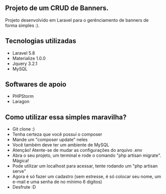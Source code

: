 ## Projeto de um CRUD de Banners.

Projeto desenvolvido em Laravel para o gerênciamento de banners de forma simples :).

## Tecnologias utilizadas
- Laravel 5.8
- Materialize 1.0.0
- Jquery 3.2.1
- MySQL

## Softwares de apoio

- PHPStorm
- Laragon

## Como utilizar essa simples maravilha?

- Git clone :)
- Tenha certeza que você possuí o composer 
- Mande um "composer update" neles
- Você também deve ter um ambiente de MySQL
- Atenção! Atente-se de mudar as configurações do arquivo .env
- Abra o seu projeto, um terminal e rode o comando "php artisan migrate". Mágica!
- Pode utilizar um localhost para acessar, tente rodando um "php artisan serve"
- Agora é só fazer um cadastro (sem estresse, é só colocar seu nome, um e-mail e uma senha de no mínimo 6 digitos)
- Desfrute :D
